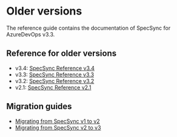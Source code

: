 # Older versions

The reference guide contains the documentation of SpecSync for AzureDevOps v3.3. 

## Reference for older versions

* v3.4: [SpecSync Reference v3.4](https://speclink.me/specsync-doc-v3)
* v3.3: [SpecSync Reference v3.3](https://github.com/specsolutions/specsync-for-tfs-documentation/blob/line-3.3/SUMMARY.md)
* v3.2: [SpecSync Reference v3.2](https://github.com/specsolutions/specsync-for-tfs-documentation/blob/line-3.2/SUMMARY.md)
* v2.1: [SpecSync Reference v2.1](http://speclink.me/specsync-ref-v21)

## Migration guides

* [Migrating from SpecSync v1 to v2](../important-concepts/migrating-from-specsync-v1.md)
* [Migrating from SpecSync v2 to v3](../important-concepts/migrating-from-specsync-v2-to-v3.md)
